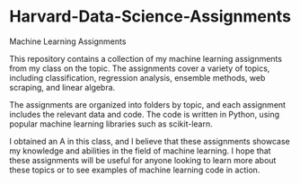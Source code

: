 # Harvard-Data-Science-Assignments

Machine Learning Assignments

This repository contains a collection of my machine learning assignments from my class on the topic. 
The assignments cover a variety of topics, including classification, regression analysis, ensemble methods, web scraping, and linear algebra.

The assignments are organized into folders by topic, and each assignment includes the relevant data and code. 
The code is written in Python, using popular machine learning libraries such as scikit-learn.

I obtained an A in this class, and I believe that these assignments showcase my knowledge and abilities in the field of machine learning. 
I hope that these assignments will be useful for anyone looking to learn more about these topics or to see examples of machine learning code in action.

